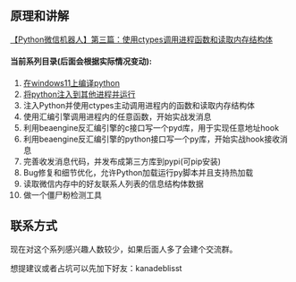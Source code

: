 ## 原理和讲解
[【Python微信机器人】第三篇：使用ctypes调用进程函数和读取内存结构体](https://mp.weixin.qq.com/s/Dy8-nJPoXJp9_ZrrwOrC0w)

#### 当前系列目录(后面会根据实际情况变动):

1. [在windows11上编译python](https://mp.weixin.qq.com/s/nJq8XX203Wc_gwT5hSWYZA)
2. [将python注入到其他进程并运行](https://mp.weixin.qq.com/s/gvV9GRQZbvxHQSjfDieiqw)
3. 注入Python并使用ctypes主动调用进程内的函数和读取内存结构体
4. 使用汇编引擎调用进程内的任意函数，开始实战发消息
5. 利用beaengine反汇编引擎的c接口写一个pyd库，用于实现任意地址hook
6. 利用beaengine反汇编引擎的python接口写一个py库，开始实战hook接收消息
7. 完善收发消息代码，并发布成第三方库到pypi(可pip安装)
8. Bug修复和细节优化，允许Python加载运行py脚本并且支持热加载
9. 读取微信内存中的好友联系人列表的信息结构体数据
10. 做一个僵尸粉检测工具


## 联系方式

现在对这个系列感兴趣人数较少，如果后面人多了会建个交流群。

想提建议或者占坑可以先加下好友：kanadeblisst

